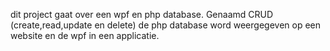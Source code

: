 dit project gaat over een wpf en php database. Genaamd CRUD (create,read,update en delete) de php database word weergegeven op een website en de wpf in een applicatie.
